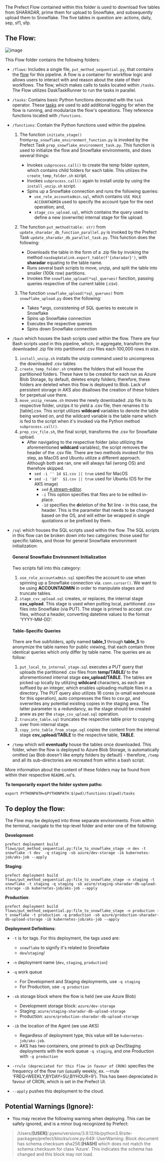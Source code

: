 The Prefect Flow contained within this folder is used to download five tables from SHARADAR, prime them for upload to Snowflake, and subsequently upload them to Snowflake. The five tables in question are: actions, daily, sep, sf1, sfp.

## The Flow:

![image](https://user-images.githubusercontent.com/71795488/207937816-ce738480-14c4-4d6c-92ba-6688259a4b1f.png)

This Flow folder contains the following folders:

*  `/flows`: Includes a single file, `put_method_sequential.py`, that contains the [flow](https://docs.prefect.io/concepts/flows/) for this pipeline. A flow is a container for workflow logic and allows users to interact with and reason about the state of their workflows. The flow, which makes calls to tasks located within `/tasks`. The Flow utilizes DaskTaskRunner to run the tasks in parallel.


*  `/tasks`: Contains basic Python functions decorated with the `task` operator. These [tasks](https://docs.prefect.io/concepts/tasks/) are used to add additional logging for when the flow is running, and modularize the flow's operations. They reference functions located with `/functions`.


*  `/functions`: Contain the Python functions used within the pipeline.

   1. The function `initiate_stage()` from`prep_snowflake_environment_function.py` is invoked by the Prefect Task `prep_snowflake_environment_task.py`. This function is used to initialize the flow and Snowflake environments, and does several things:
	  * Invokes `subprocess.call()` to create the temp folder system, which contains child folders for each table. This utilizes the `create_temp_folder.sh` script.
	  * Invokes `subprocess.call()` again to install unzip by using the `install_unzip.sh` script.
	  * Spins up a Snowflake connection and runs the following queries:
		  * `use_role_accountadmin.sql`, which contains `USE ROLE ACCOUNTADMIN` used to specify the account type for the next operation; and,
		  * `stage_csv_upload.sql`, which contains the query used to define a new (overwrite) internal stage for file upload.
  
    2. The function `put_method(table: str)` from `update_sharadar_db_function_parallel.py` is invoked by the Prefect Task `update_sharadar_db_parallel_task.py`. This function does the following:
	    * Downloads the table in the form of a .zip file by invoking the method `nasdaqdatalink.export_table(f'{sharadar}')`, with **sharadar** equating to the table name.
	    * Runs several bash scripts to move, unzip, and split the table into smaller (100k row) partitions.
	    * Invokes the `snowflake_upload(*sql_querues)` function, passing queries respective of the current table (.csv).
    
    3. The function `snowflake_upload(*sql_querues)` from `snowflake_upload.py` does the following:
	    * Takes *args, consistening of SQL queries to execute in Snowflake
	    * Spins up Snowflake connection
	    * Executes the respective queries
	    * Spins down Snowflake connection


* `/bash` which houses the bash scripts used within the flow.
There are four Bash scripts used in this pipeline, which, in aggregate, transform the downloaded .zip file into partitioned .csv files each 100,000 rows in size.
  1. `install_unzip.sh` installs the unzip command used to uncompress the downloaded .csv tables
  2. `create_temp_folder.sh` creates the folders that will house the partitioned folders. These have to be created for each run as Azure Blob Storage, by default, deletes empty folders; therefore, these folders are deleted when this flow is deployed to Blob. Lack of persistent storage in AKS also disallows the creation of these folders for perpetual use there.
  3. `move_unzip_rename.sh` moves the newly downloaded .zip file to its respective folder, unzips it to yield a .csv file, then renames it to [table].csv. This script utilizes **wildcard** variables to denote the table being worked on, and the wildcard variable is the table name which is fed to the script when it's invoked via the Python method `subprocess.call()`.
  4. `prep_csv_file.sh`, the final script, transforms the .csv for Snowflake upload. 
	  *	After navigating to the respective folder (also utilizing the aforementioned **wildcard** variables), the script removes the header of the .csv file. There are two methods invoked for this step, as MacOS and Ubuntu utilize a different approach. Although both are ran, one will always fail (wrong OS) and therefore skipped.
		  *	`sed -i '' 1d $1.csv || true`  used for MacOS
		  *	`sed -i '1d'  $1.csv || true`  used for Ubuntu (OS for the AKS image)
			  *	`sed` [A stream-editor](https://archive.vn/cLlnm).
			  *	`-i` This option specifies that files are to be edited in-place.
			  *	`-1d` specifies the **d**eletion of the **1**st line - in this case, the header. This is the parameter that needs to be changed based on the OS, and will either be wrapped in single quotations or be prefixed by them.


* `/sql` which houses the SQL scripts used within the flow.
  The SQL scripts in this flow can be broken down into two categories: those used for specific tables, and those for general Snowflake environment initialization:
  
  #### General Snowflake Environment Initialization
  Two scripts fall into this category:
  
   1. `use_role_accountadmin.sql` specifies the account to use when spinning up a Snowflake connection via. `conn.cursor()`. We want to be using **ACCOUNTADMIN** in order to manipulate stages and truncate tables.
   2. `stage_csv_upload.sql` creates, or replaces, the internal stage **csv_upload**. This stage is used when putting local, partitioned .csv files into Snowflake (via PUT). The stage is primed to accept .csv files, without a header, converting datetime values to the format 'YYYY-MM-DD'.
  
  #### Table-Specific Queries
  There are five subfolders, aptly named **table_1** through **table_5** to anonymize the table names for public viewing, that each contain three identical queries which only differ by table name. The queries are as follow:
  
   1. `put_local_to_internal_stage.sql` executes a PUT query that uploads the partitioned .csv files from **temp/TABLE/** to the aforementioned internal stage **csv_upload/TABLE**. The tables are picked up locally by utilizing **wildcard** characters, as each are suffixed by an integer, which enables uploading multiple files in a directory. The PUT query also utilizes 16 cores (x-small warehouse for this operation), auto compresses the files to csv.gz, and overwrites any potential existing copies in the staging area. The latter parameter is a redundancy, as the stage should be created anew as per the `stage_csv_upload.sql` operation.
   2. `truncate_table.sql` truncates the respective table prior to copying over from internal stage.
   3. `copy_into_table_from_stage.sql` copies the content from the internal stage **csv_upload/TABLE** to the respective table, **TABLE**.


* `/temp` which will **eventually** house the tables once downloaded. This folder, when the flow is deployed to Azure Blob Storage, is automatically omitted (as Blob doesn't like empty folders by default) - therefore, `/temp` and all its sub-directories are recreated from within a bash script.


More information about the content of these folders may be found from within their respective `README.md`'s.

**To temporarily export the folder system paths:**

`export PYTHONPATH=$PYTHONPATH:$(pwd)/functions:$(pwd)/tasks`


## **To deploy the flow:**

  The Flow may be deployed into three separate environments. From within the terminal, navigate to the top-level folder and enter one of the following:

**Development**:

`prefect deployment build flows/put_method_sequential.py:file_to_snowflake_stage -n dev -t snowflake -t dev  -q staging -sb azure/dev-storage -ib kubernetes-job/aks-job --apply`

**Staging**:

`prefect deployment build flows/put_method_sequential.py:file_to_snowflake_stage -n staging -t snowflake -t staging -q staging -sb azure/staging-sharadar-db-upload-storage -ib kubernetes-job/aks-job --apply`

**Production**:

`prefect deployment build flows/put_method_sequential.py:file_to_snowflake_stage -n production -t snowflake -t production -q production -sb azure/production-sharadar-db-upload-storage -ib kubernetes-job/aks-job --apply`

**Deployment Definitions**:

*  `-t` is for tags. For this deployment, the tags used are:
	* `snowflake` to signify it's related to Snowflake
	* `dev`/`staging`/

*  `-n` deployment name (`dev`, `staging`, `production`)

*  `-q` work queue
   *   For Development and Staging deployments, use `-q staging` 
   *   For Production, use `-q production`

*  `-sb` storage block where the flow is held (we use Azure Blob)
   *  Development storage block: `azure/dev-storage`
   *  Staging: `azure/staging-sharadar-db-upload-storage`
   *  Production: `azure/production-sharadar-db-upload-storage`

*  `-ib` the location of the Agent (we use AKS)
   *  Regardless of deployment type, this value will be `kubernetes-job/aks-job`.
   *  AKS has two containers, one primed to pick up Dev/Staging deployments with the work queue `-q staging`, and one Production with `-q production`

* `-rrule (depreciated for this flow in favour of CRON)` specifies the frequency of the flow run (usually weekly, ex. --rrule 'FREQ=WEEKLY;BYDAY=SU;BYHOUR=9'). This has been depreciated in favour of CRON, which is set in the Prefect UI.

*  `--apply` pushes this deployment to the cloud.

  ## **Potential Warnings (Ignore):**

* You may receive the following warning when deploying. This can be safely ignored, and is a minor bug recognized by Prefect:

> /Users/**[USER]**/.pyenv/versions/3.9.12/lib/python3.9/site-packages/prefect/blocks/core.py:649: UserWarning: Block document has schema checksum sha256:**[HASH]** which does not match the schema checksum for class 'Azure'. This indicates the schema has changed and this block may not load.
